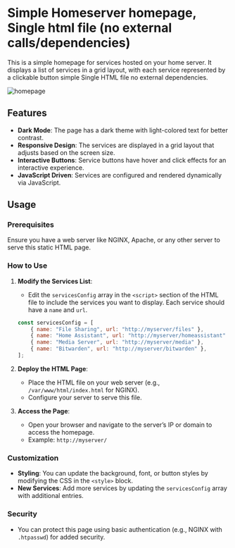 # Simple Homeserver homepage, Single html file (no external calls/dependencies)
This is a simple homepage for services hosted on your home server. It displays a list of services in a grid layout, with each service represented by a clickable button simple Single HTML file no external dependencies.

![homepage](https://github.com/user-attachments/assets/fabb7962-1192-4dc8-ba30-e780c581e978)

## Features

- **Dark Mode**: The page has a dark theme with light-colored text for better contrast.
- **Responsive Design**: The services are displayed in a grid layout that adjusts based on the screen size.
- **Interactive Buttons**: Service buttons have hover and click effects for an interactive experience.
- **JavaScript Driven**: Services are configured and rendered dynamically via JavaScript.

## Usage

### Prerequisites

Ensure you have a web server like NGINX, Apache, or any other server to serve this static HTML page.

### How to Use

1. **Modify the Services List**: 
    - Edit the `servicesConfig` array in the `<script>` section of the HTML file to include the services you want to display. Each service should have a `name` and `url`.

    ```javascript
    const servicesConfig = [
        { name: "File Sharing", url: "http://myserver/files" },
        { name: "Home Assistant", url: "http://myserver/homeassistant" },
        { name: "Media Server", url: "http://myserver/media" },
        { name: "Bitwarden", url: "http://myserver/bitwarden" },
    ];
    ```

2. **Deploy the HTML Page**: 
    - Place the HTML file on your web server (e.g., `/var/www/html/index.html` for NGINX).
    - Configure your server to serve this file.

3. **Access the Page**:
    - Open your browser and navigate to the server’s IP or domain to access the homepage.
    - Example: `http://myserver/`

### Customization

- **Styling**: You can update the background, font, or button styles by modifying the CSS in the `<style>` block.
- **New Services**: Add more services by updating the `servicesConfig` array with additional entries.

### Security

- You can protect this page using basic authentication (e.g., NGINX with `.htpasswd`) for added security.
